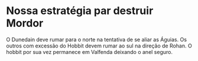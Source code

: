 Nossa estratégia par destruir Mordor
==============================================

O Dunedain deve rumar para o norte na tentativa de se aliar as Águias. 
 Os outros com excessão do Hobbit devem rumar ao sul na direção de Rohan. 
 O hobbit por sua vez permanece em Valfenda deixando o anel seguro.